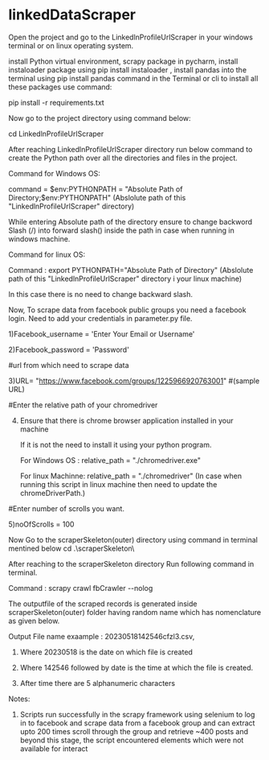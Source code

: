 # linkedDataScraper

Open the project and go to the LinkedlnProfileUrlScraper in your windows terminal or on linux operating system.

install Python virtual environment, scrapy package in pycharm, install instaloader package using pip install instaloader , install pandas into the terminal using pip install pandas command in the Terminal or cli to install all these packages use command: 

pip install -r requirements.txt

Now go to the project directory using command below:

cd LinkedlnProfileUrlScraper

After reaching LinkedlnProfileUrlScraper directory run below command to create the Python path over all the directories and files in the project.

Command for Windows OS:

  command = $env:PYTHONPATH = "Absolute Path of Directory;$env:PYTHONPATH" (Abslolute path of this "LinkedlnProfileUrlScraper" directory)
  
  While entering Absolute path of the directory ensure to change backword Slash (/) into forward slash(\) inside the path in case when running in windows machine.

Command for linux OS:   

  Command : export PYTHONPATH="Absolute Path of Directory"  (Abslolute path of this "LinkedlnProfileUrlScraper" directory i your linux machine)
  
  In this case there is no need to change backward slash.

Now,
To scrape data from facebook public groups you need a facebook login. Need to add your credentials in parameter.py file.

1)Facebook_username = 'Enter Your Email or Username'

2)Facebook_password = 'Password'

#url from which need to scrape data

3)URL= "https://www.facebook.com/groups/1225966920763001" #(sample URL)

#Enter the relative path of your chromedriver

4)  Ensure that there is chrome browser application installed in your machine

    If it is not the need to install it using your python program.
    
    For Windows OS : relative_path = "./chromedriver.exe"
    
    For linux Machinne: relative_path = "./chromedriver" (In case when running this script in linux machine then need to update the chromeDriverPath.)

#Enter number of scrolls you want.

5)noOfScrolls = 100 

 Now Go to the scraperSkeleton(outer) directory using command in terminal mentined below cd .\scraperSkeleton\

After reaching to the scraperSkeleton directory Run following command in terminal. 

Command : scrapy crawl fbCrawler --nolog 

The outputfile of the scraped records is generated inside scraperSkeleton(outer) folder having random name which has nomenclature as given below.

Output File name exaample : 20230518142546cfzl3.csv, 

1) Where 20230518 is the date on which file is created

2) Where 142546 followed by date is the time at which the file is created.
 
3) After time there are 5 alphanumeric characters

Notes:
1) Scripts run successfully in the scrapy framework using selenium to log in to facebook and scrape data from a facebook group and can extract upto 200 times scroll through the group and retrieve ~400 posts and beyond this stage, the script encountered elements which were not available for interact
